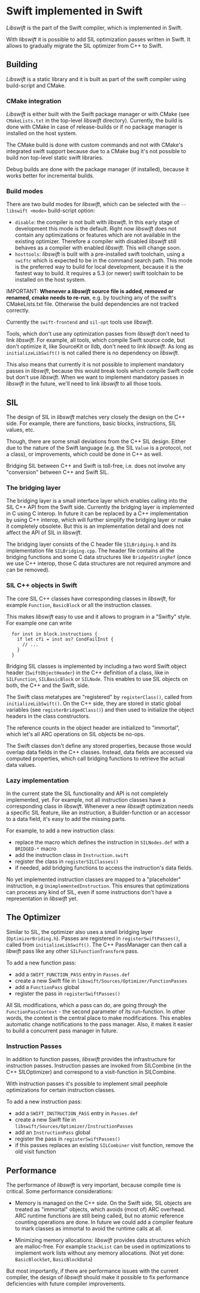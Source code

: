 # Swift implemented in Swift

_Libswift_ is the part of the Swift compiler, which is implemented in Swift.

With _libswift_ it is possible to add SIL optimization passes written in Swift. It allows to gradually migrate the SIL optimizer from C++ to Swift.

## Building

_Libswift_ is a static library and it is built as part of the swift compiler using build-script and CMake.

### CMake integration

_Libswift_ is either built with the Swift package manager or with CMake (see `CMakeLists.txt` in the top-level _libswift_ directory). Currently, the build is done with CMake in case of release-builds or if no package manager is installed on the host system.

The CMake build is done with custom commands and not with CMake's integrated swift support because due to a CMake bug it's not possible to build non top-level static swift libraries.

Debug builds are done with the package manager (if installed), because it works better for incremental builds.

### Build modes

There are two build modes for _libswift_, which can be selected with the `--libswift <mode>` build-script option:

* `disable`: the compiler is not built with _libswift_. In this early stage of development this mode is the default. Right now _libswift_ does not contain any optimizations or features which are not available in the existing optimizer. Therefore a compiler with disabled _libswift_ still behaves as a compiler with enabled _libswift_. This will change soon.
* `hosttools`: _libswift_ is built with a pre-installed swift toolchain, using a `swiftc` which is expected to be in the command search path. This mode is the preferred way to build for local development, because it is the fastest way to build. It requires a 5.3 (or newer) swift toolchain to be installed on the host system.


IMPORTANT: **Whenever a _libswift_ source file is added, removed or renamed, cmake needs to re-run**, e.g. by touching any of the swift's CMakeLists.txt file. Otherwise the build dependencies are not tracked correctly.

Currently the `swift-frontend` and `sil-opt` tools use _libswift_.

Tools, which don't use any optimization passes from _libswift_ don't need to link _libswift_. For example, all tools, which compile Swift source code, but don't optimize it, like SourceKit or lldb, don't need to link _libswift_. As long as `initializeLibSwift()` is not called there is no dependency on _libswift_.

This also means that currently it is not possible to implement mandatory passes in _libswift_, because this would break tools which compile Swift code but don't use _libswift_. When we want to implement mandatory passes in _libswift_ in the future, we'll need to link _libswift_ to all those tools.

## SIL

The design of SIL in _libswift_ matches very closely the design on the C++ side. For example, there are functions, basic blocks, instructions, SIL values, etc.

Though, there are some small deviations from the C++ SIL design. Either due to the nature of the Swift language (e.g. the SIL `Value` is a protocol, not a class), or improvements, which could be done in C++ as well.

Bridging SIL between C++ and Swift is toll-free, i.e. does not involve any "conversion" between C++ and Swift SIL.

### The bridging layer

The bridging layer is a small interface layer which enables calling into the SIL C++ API from the Swift side. Currently the bridging layer is implemented in C using C interop. In future it can be replaced by a C++ implementation by using C++ interop, which will further simplify the bridging layer or make it completely obsolete. But this is an implementation detail and does not affect the API of SIL in _libswift_.

The bridging layer consists of the C header file `SILBridging.h` and its implementation file `SILBridging.cpp`. The header file contains all the bridging functions and some C data structures like `BridgedStringRef` (once we use C++ interop, those C data structures are not required anymore and can be removed).

### SIL C++ objects in Swift

The core SIL C++ classes have corresponding classes in _libswift_, for example `Function`, `BasicBlock` or all the instruction classes.

This makes _libswift_ easy to use and it allows to program in a "Swifty" style. For example one can write

```
  for inst in block.instructions {
    if let cfi = inst as? CondFailInst {
      // ...
    }
  }
```

Bridging SIL classes is implemented by including a two word Swift object header (`SwiftObjectHeader`) in the C++ definition of a class, like in `SILFunction`, `SILBasicBlock` or `SILNode`. This enables to use SIL objects on both, the C++ and the Swift, side.

The Swift class metatypes are "registered" by `registerClass()`, called from `initializeLibSwift()`. On the C++ side, they are stored in static global variables (see `registerBridgedClass()`) and then used to initialize the object headers in the class constructors.

The reference counts in the object header are initialized to "immortal", which let's all ARC operations on SIL objects be no-ops.

The Swift classes don't define any stored properties, because those would overlap data fields in the C++ classes. Instead, data fields are accessed via computed properties, which call bridging functions to retrieve the actual data values.

### Lazy implementation

In the current state the SIL functionality and API is not completely implemented, yet. For example, not all instruction classes have a corresponding class in _libswift_. Whenever a new _libswift_ optimization needs a specific SIL feature, like an instruction, a Builder-function or an accessor to a data field, it's easy to add the missing parts.

For example, to add a new instruction class:

*  replace the macro which defines the instruction in `SILNodes.def` with a `BRIDGED-*` macro
*  add the instruction class in `Instruction.swift`
*  register the class in `registerSILClasses()`
*  if needed, add bridging functions to access the instruction's data fields.


No yet implemented instruction classes are mapped to a "placeholder" instruction, e.g `UnimplementedInstruction`. This ensures that optimizations can process any kind of SIL, even if some instructions don't have a representation in _libswift_ yet.

## The Optimizer

Similar to SIL, the optimizer also uses a small bridging layer (`OptimizerBriding.h`).
Passes are registered in `registerSwiftPasses()`, called from `initializeLibSwift()`.
The C++ PassManager can then call a _libwift_ pass like any other `SILFunctionTransform` pass.

To add a new function pass:

* add a `SWIFT_FUNCTION_PASS` entry in `Passes.def`
* create a new Swift file in `libswift/Sources/Optimizer/FunctionPasses`
* add a `FunctionPass` global
* register the pass in `registerSwiftPasses()`

All SIL modifications, which a pass can do, are going through the `FunctionPassContext` - the second parameter of its run-function. In other words, the context is the central place to make modifications. This enables automatic change notifications to the pass manager. Also, it makes it easier to build a concurrent pass manager in future.

### Instruction Passes

In addition to function passes, _libswift_ provides the infrastructure for instruction passes. Instruction passes are invoked from SILCombine (in the C++ SILOptimizer) and correspond to a visit-function in SILCombine.

With instruction passes it's possible to implement small peephole optimizations for certain instruction classes.

To add a new instruction pass:

* add a `SWIFT_INSTRUCTION_PASS` entry in `Passes.def`
* create a new Swift file in `libswift/Sources/Optimizer/InstructionPasses`
* add an `InstructionPass` global
* register the pass in `registerSwiftPasses()`
* if this passes replaces an existing `SILCombiner` visit function, remove the old visit function

## Performance

The performance of _libswift_ is very important, because compile time is critical.
Some performance considerations:

* Memory is managed on the C++ side. On the Swift side, SIL objects are treated as "immortal" objects, which avoids (most of) ARC overhead. ARC runtime functions are still being called, but no atomic reference counting operations are done. In future we could add a compiler feature to mark classes as immortal to avoid the runtime calls at all.

* Minimizing memory allocations: _libswift_ provides data structures which are malloc-free. For example `StackList` can be used in optimizations to implement work lists without any memory allocations. (Not yet done: `BasicBlockSet`, `BasicBlockData`)

But most importantly, if there are performance issues with the current compiler, the design of _libswift_ should make it possible to fix performance deficiencies with future compiler improvements.
